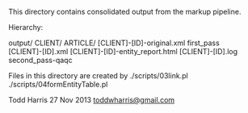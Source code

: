 This directory contains consolidated output from
the markup pipeline.

Hierarchy:

  output/
     CLIENT/
         ARTICLE/
               [CLIENT]-[ID]-original.xml
               first_pass	            
	           [CLIENT]-[ID].xml
		   [CLIENT]-[ID]-entity_report.html
		   [CLIENT]-[ID].log
               second_pass-qaqc

Files in this directory are created by
     ./scripts/03link.pl
     ./scripts/04formEntityTable.pl

Todd Harris
27 Nov 2013
toddwharris@gmail.com